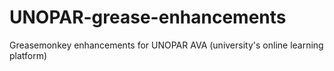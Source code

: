 # UNOPAR-grease-enhancements
Greasemonkey enhancements for UNOPAR AVA (university's online learning platform)
